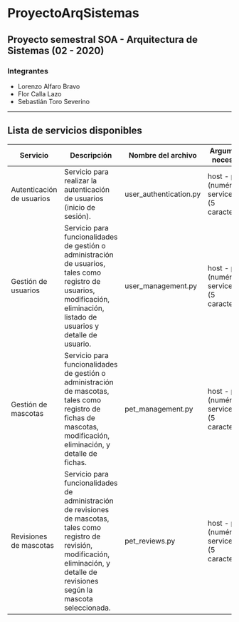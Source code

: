 # ProyectoArqSistemas
Proyecto semestral SOA - Arquitectura de Sistemas (02 - 2020)
---
### Integrantes
* Lorenzo Alfaro Bravo
* Flor Calla Lazo
* Sebastián Toro Severino

---
## Lista de servicios disponibles

| Servicio                  | Descripción                                                                                                                                                                  | Nombre del archivo     | Argumentos necesarios                                | Observaciones                                                              |
|---------------------------|------------------------------------------------------------------------------------------------------------------------------------------------------------------------------|------------------------|------------------------------------------------------|----------------------------------------------------------------------------|
| Autenticación de usuarios | Servicio para realizar la autenticación de usuarios (inicio de sesión).                                                                                                      | user_authentication.py | host - port (numérico) - service_name (5 caracteres) | Finalizado.                                                                |
| Gestión de usuarios       | Servicio para funcionalidades de gestión o administración de usuarios, tales como registro de usuarios, modificación, eliminación, listado de usuarios y detalle de usuario. | user_management.py     | host - port (numérico) - service_name (5 caracteres) | Finalizado (Falta revisar detalle al enviar lista de usuarios por tamaño máximo soportado por el socket). |
| Gestión de mascotas       | Servicio para funcionalidades de gestión o administración de mascotas, tales como registro de fichas de mascotas, modificación, eliminación, y detalle de fichas. | pet_management.py     | host - port (numérico) - service_name (5 caracteres) | Finalizado. |
| Revisiones de mascotas      | Servicio para funcionalidades de administración de revisiones de mascotas, tales como registro de revisión, modificación, eliminación, y detalle de revisiones según la mascota seleccionada. | pet_reviews.py     | host - port (numérico) - service_name (5 caracteres) | Finalizado. |
